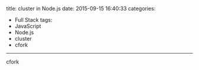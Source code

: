 title: cluster in Node.js
date: 2015-09-15 16:40:33
categories:
- Full Stack
tags:
- JavaScript
- Node.js
- cluster
- cfork
---

cfork
